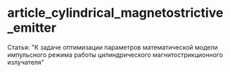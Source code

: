 # article_cylindrical_magnetostrictive_emitter
Статья: "К задаче оптимизации параметров математической модели импульсного режима работы цилиндрического магнитострикционного излучателя"
